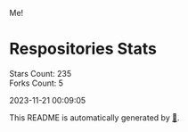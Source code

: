 Me!

# Respositories Stats
Stars Count: 235  
Forks Count: 5

2023-11-21 00:09:05  

This README is automatically generated by [🐰](https://github.com/rnitta/rnitta).

